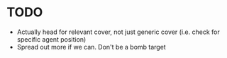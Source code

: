 # TODO

* Actually head for relevant cover, not just generic cover (i.e. check for specific agent position)
* Spread out more if we can. Don't be a bomb target